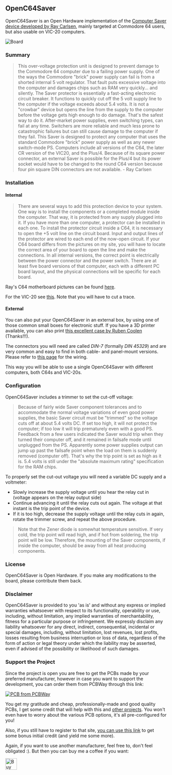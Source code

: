 ## OpenC64Saver

OpenC64Saver is an Open Hardware implementation of the [Computer Saver device developed by Ray Carlsen](https://portcommodore.com/rcarlsen/cbm/c64/SAVER/saver.txt), mainly targeted at Commodore 64 users, but also usable on VIC-20 computers.

![Board](https://raw.githubusercontent.com/SukkoPera/OpenC64Saver/master/doc/render-top.png)

### Summary
> This over-voltage protection unit is designed to prevent damage to
the Commodore 64 computer due to a failing power supply. One of the ways
the Commodore "brick" power supply can fail is from a shorted internal
5 volt regulator. That fault puts excessive voltage into the computer
and damages chips such as RAM very quickly... and silently. The Saver
protector is essentially a fast-acting electronic circuit breaker. It
functions to quickly cut off the 5 volt supply line to the computer if
the voltage exceeds about 5.4 volts. It is not a "crowbar" device but
opens the line from the supply to the computer before the voltage gets
high enough to do damage. That's the safest way to do it. After-market
power supplies, even switching types, can fail at any time. Switchers
are more reliable and much less prone to catastrophic failures but can
still cause damage to the computer if they fail. This Saver is designed
to protect any computer that uses the standard Commodore "brick" power
supply as well as any newer switch-mode PS. Computers include all
versions of the C64, the later CR version of the VIC20, and the Plus/4.
Because of its square power connector, an external Saver is possible
for the Plus/4 but its power socket would have to be changed to the
round C64 version because four pin square DIN connectors are not
available. - Ray Carlsen

### Installation

#### Internal
> There are several ways to add this protection device to your system.
One way is to install the components or a completed module inside the
computer. That way, it is protected from any supply plugged into it. If
you have more than one computer, a protector can be installed in each
one. To install the protector circuit inside a C64, it is necessary to
open the +5 volt line on the circuit board. Input and output lines of
the protector are wired to each end of the now-open circuit. If your
C64 board differs from the pictures on my site, you will have to locate
the correct area of your board to open the line and make the connections.
In all internal versions, the correct point is electrically between the
power connector and the power switch. There are at least five board
versions of that computer, each with a different PC board layout, and
the physical connections will be specific for each board.

Ray's C64 motherboard pictures can be found [here](https://portcommodore.com/rcarlsen/cbm/c64/SAVER/MOBOs/).

For the VIC-20 see [this](https://portcommodore.com/rcarlsen/cbm/vic20/VIC20CR/saver%20mod.jpg). Note that you will have to cut a trace.

#### External
You can also put your OpenC64Saver in an external box, by using one of those common small boxes for electronic stuff. If you have a 3D printer available, you can also print [this excellent case by Ruben Coolen](https://www.thingiverse.com/thing:3795541) (Thanks!!!).

The connectors you will need are called *DIN-7* (formally *DIN 45329*) and are very common and easy to find in both cable- and panel-mount versions. Please refer to [this page](https://www.c64-wiki.com/wiki/Power_Supply_Connector) for the wiring.

This way you will be able to use a single OpenC64Saver with different computers, both C64s and VIC-20s.

### Configuration
OpenC64Saver includes a trimmer to set the cut-off voltage:

> Because of fairly wide Saver component tolerances and to
accommodate the normal voltage variations of even good power supplies,
the basic Saver circuit must be "trimmed" so the voltage cuts off at
about 5.4 volts DC. If set too high, it will not protect the computer;
if too low it will trip prematurely even with a good PS. Feedback from
a few users indicated the Saver would trip when they turned their
computer off, and it remained in failsafe mode until unplugged from the
PS. Apparently some power supplies output can jump up past the failsafe
point when the load on them is suddenly removed (computer off). That's
why the trip point is set as high as it is. 5.4 volts is still under
the "absolute maximum rating" specification for the RAM chips.

To properly set the cut-out voltage you will need a variable DC supply and a voltmeter:
- Slowly increase the supply voltage until you hear the relay cut in (voltage appears on the relay output side)
- Continue advancing it until the relay cuts out again. The voltage at that instant is the trip point of the device.
- If it is too high, decrease the supply voltage until the relay cuts in again, rotate the trimmer screw, and repeat the above procedure.

> Note that the Zener diode is somewhat temperature sensitive. If very cold, the
trip point will read high, and if hot from soldering, the trip point will be low. Therefore, the mounting of the Saver components, if inside the computer, should be away from all heat producing components.

### License
OpenC64Saver is Open Hardware. If you make any modifications to the board, please contribute them back.

### Disclaimer
OpenC64Saver is provided to you 'as is' and without any express or implied warranties whatsoever with respect to its functionality, operability or use, including, without limitation, any implied warranties of merchantability, fitness for a particular purpose or infringement. We expressly disclaim any liability whatsoever for any direct, indirect, consequential, incidental or special damages, including, without limitation, lost revenues, lost profits, losses resulting from business interruption or loss of data, regardless of the form of action or legal theory under which the liability may be asserted, even if advised of the possibility or likelihood of such damages.

### Support the Project
Since the project is open you are free to get the PCBs made by your preferred manufacturer, however in case you want to support the development, you can order them from PCBWay through this link:

[![PCB from PCBWay](https://www.pcbway.com/project/img/images/frompcbway.png)](https://www.pcbway.com/project/shareproject/OpenC64Saver_V4.html)

You get my gratitude and cheap, professionally-made and good quality PCBs, I get some credit that will help with this and [other projects](https://www.pcbway.com/project/member/shareproject/?bmbid=41100). You won't even have to worry about the various PCB options, it's all pre-configured for you!

Also, if you still have to register to that site, [you can use this link](https://www.pcbway.com/setinvite.aspx?inviteid=41100) to get some bonus initial credit (and yield me some more).

Again, if you want to use another manufacturer, feel free to, don't feel obligated :). But then you can buy me a coffee if you want:

<a href='https://ko-fi.com/L3L0U18L' target='_blank'><img height='36' style='border:0px;height:36px;' src='https://az743702.vo.msecnd.net/cdn/kofi2.png?v=2' border='0' alt='Buy Me a Coffee at ko-fi.com' /></a>
